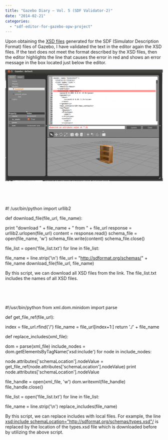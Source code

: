 ```yaml
---
title: "Gazebo Diary – Vol. 5 (SDF Validator-2)"
date: "2014-02-21"
categories: 
  - "sdf-editor-for-gazebo-opw-project"
---
```


Upon obtaining the [XSD files](http://sdformat.org/schemas/) generated for the SDF (Simulator Description Format) files of Gazebo, I have validated the text in the editor again the XSD files. If the text does not meet the format described by the XSD files, then the editor highlights the line that causes the error in red and shows an error message in the box located just below the editor.

![gazebo1](/images/gazebo1-1024x723.png)

 

 

#! /usr/bin/python
import urllib2

def download\_file(file\_url, file\_name):

print "download " + file\_name + " from " + file\_url
response = urllib2.urlopen(file\_url)
content = response.read()
schema\_file = open(file\_name, 'w')
schema\_file.write(content)
schema\_file.close()

file\_list = open('file\_list.txt')
for line in file\_list:

file\_name = line.strip('\\n')
file\_url = "http://sdformat.org/schemas/" + file\_name
download\_file(file\_url, file\_name)

By this script, we can download all XSD files from the link. The file\_list.txt includes the names of all XSD files.

 

 

#!/usr/bin/python
from xml.dom.minidom import parse

def get\_file\_ref(file\_url):

index = file\_url.rfind('/')
file\_name = file\_url\[index+1:\]
return './' + file\_name

def replace\_includes(xml\_file):

dom = parse(xml\_file)
include\_nodes = dom.getElementsByTagName('xsd:include')
for node in include\_nodes:

node.attributes\['schemaLocation'\].nodeValue = get\_file\_ref(node.attributes\['schemaLocation'\].nodeValue) 
print node.attributes\['schemaLocation'\].nodeValue

file\_handle = open(xml\_file, 'w')
dom.writexml(file\_handle)
file\_handle.close()

file\_list = open('file\_list.txt')
for line in file\_list:

file\_name = line.strip('\\n')
replace\_includes(file\_name)

By this script, we can replace includes with local files. For example, the line <xsd:include schemaLocation="http://sdformat.org/schemas/types.xsd"/> is replaced by the location of the types.xsd file which is downloaded before by utilizing the above script.
